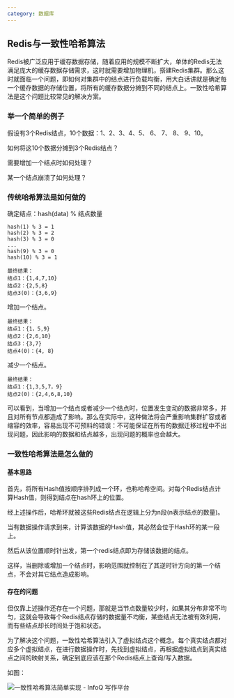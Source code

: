 ```yaml
---
category: 数据库
---
```


## Redis与一致性哈希算法

Redis被广泛应用于缓存数据存储，随着应用的规模不断扩大，单体的Redis无法满足庞大的缓存数据存储需求，这时就需要增加物理机，搭建Redis集群。那么这时就面临一个问题，即如何对集群中的结点进行负载均衡，用大白话讲就是确定每一个缓存数据的存储位置，将所有的缓存数据分摊到不同的结点上。一致性哈希算法是这个问题比较常见的解决方案。

### 举一个简单的例子

假设有3个Redis结点，10个数据：1、2、3、4、5、 6、 7、 8、 9、10。

如何将这10个数据分摊到3个Redis结点？

需要增加一个结点时如何处理？

某一个结点崩溃了如何处理？

### 传统哈希算法是如何做的

确定结点：hash(data) % 结点数量

```
hash(1) % 3 = 1
hash(2) % 3 = 2
hash(3) % 3 = 0
...
hash(9) % 3 = 0
hash(10) % 3 = 1

最终结果：
结点1：{1,4,7,10}
结点2：{2,5,8}
结点3(0)：{3,6,9}
```

增加一个结点。

```
最终结果：
结点1：{1，5,9}
结点2：{2,6,10}
结点3：{3,7}
结点4(0)：{4, 8}
```

减少一个结点。

```
最终结果：
结点1：{1,3,5,7，9}
结点2(0)：{2,4,6,8,10}
```

可以看到，当增加一个结点或者减少一个结点时，位置发生变动的数据非常多，并且对所有节点都造成了影响。那么在实际中，这种做法将会严重影响集群扩容或者缩容的效率，容易出现不可预料的错误：不可能保证在所有的数据迁移过程中不出现问题，因此影响的数据和结点越多，出现问题的概率也会越大。

### 一致性哈希算法是怎么做的

#### 基本思路

首先，将所有Hash值按顺序排列成一个环，也称哈希空间。对每个Redis结点计算Hash值，则得到结点在hash环上的位置。

经上述操作后，哈希环就被这些Redis结点在逻辑上分为n段(n表示结点的数量)。

当有数据操作请求到来，计算该数据的Hash值，其必然会位于Hash环的某一段上。

然后从该位置顺时针出发，第一个redis结点即为存储该数据的结点。

这样，当删除或增加一个结点时，影响范围就控制在了其逆时针方向的第一个结点，不会对其它结点造成影响。

#### 存在的问题

但仅靠上述操作还存在一个问题，那就是当节点数量较少时，如果其分布非常不均匀，这就会导致每个Redis结点存储的数据量不均衡，某些结点无法被有效利用，而有些结点却长时间处于饱和状态。

为了解决这个问题，一致性哈希算法引入了虚拟结点这个概念。每个真实结点都对应多个虚拟结点，在进行数据操作时，先找到虚拟结点，再根据虚拟结点到真实结点之间的映射关系，确定到底应该在那个Redis结点上查询/写入数据。

如图：

![一致性哈希算法简单实现 - InfoQ 写作平台](https://th.bing.com/th/id/OIP.KvSEDY1EifPTgSNv3tcDewHaGF?pid=ImgDet&rs=1)

